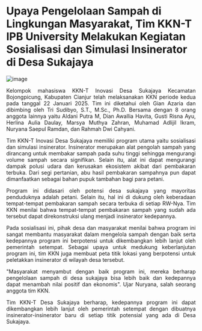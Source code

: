 # Upaya Pengelolaan Sampah di Lingkungan Masyarakat, Tim KKN-T IPB University Melakukan Kegiatan Sosialisasi dan Simulasi Insinerator di Desa Sukajaya
![image](https://github.com/user-attachments/assets/d1dd8922-32e2-4046-8be8-2e263bf65aa5)

<p align = justify> Kelompok mahasiswa KKN-T Inovasi Desa Sukajaya Kecamatan Bojongpicung, Kabupaten Cianjur telah melaksanakan KKN periode kedua pada tanggal 22 Januari 2025. Tim ini diketahui oleh Gian Azaria dan dibimbing oleh Tri Sudibyo, S.T., M.Sc., Ph.D. Bersama dengan 8 orang anggota lainnya yaitu Aldani Putra M, Dian Awallia Havita, Gusti Risna Ayu, Herlina Aulia Daulay, Marsya Muthya Zahran, Muhamad Adlijil Ikram, Nuryana Saepul Ramdan, dan Rahmah Dwi Cahyani.

<p align = justify> Tim KKN-T Inovasi Desa Sukajaya memiliki program utama yaitu sosialisasi dan simulasi insinerator. Insinerator merupakan alat pengolah sampah yang dirancang untuk membakar sampah pada suhu tinggi sehingga mengurangi volume sampah secara signifikan. Selain itu, alat ini dapat mengurangi dampak polusi udara dan kerusakan ekosistem akibat dari pembakaran terbuka. Dari segi pertanian, abu hasil pembakaran sampahnya pun dapat dimanfaatkan sebagai bahan pupuk tambahan bagi para petani.

<p align = justify> Program ini didasari oleh potensi desa sukajaya yang mayoritas penduduknya adalah petani. Selain itu, hal ini di dukung oleh keberadaan tempat-tempat pembakaran sampah secara terbuka di setiap RW-Nya. Tim KKN menilai bahwa tempat-tempat pembakaran sampah yang sudah ada tersebut dapat direkonstruksi ulang menjadi insinerator kedepannya.

<p align = justify> Pada sosialisasi ini, pihak desa dan masyarakat menilai bahwa program ini sangat membantu masyarakat dalam mengelola sampah dengan baik serta kedepannya program ini berpotensi untuk dikembangkan lebih lanjut oleh pemerintah setempat. Sebagai upaya untuk medukung keberlanjutan program ini, tim KKN juga membuat peta titik lokasi yang berpotensi untuk peletakkan insinerator di wilayah desa tersebut.

<p align = justify> "Masyarakat menyambut dengan baik program ini, mereka berharap pengelolaan sampah di desa sukajaya bisa lebih baik dan kedepannya dapat menambah nilai positif dan ekonomis". Ujar Nuryana, salah seorang anggota tim KKN.

<p align = justify> Tim KKN-T Desa Sukajaya berharap, kedepannya program ini dapat dikembangkan lebih lanjut oleh pemerintah setempat dengan dibuatnya insinerator-insinerator baru di setiap titik potensial yang ada di Desa Sukajaya.
